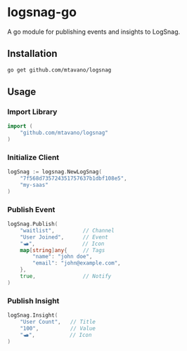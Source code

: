 # logsnag-go

A go module for publishing events and insights to LogSnag.

## Installation

```sh
go get github.com/mtavano/logsnag
```

## Usage

### Import Library

```go
import (
	"github.com/mtavano/logsnag"
)
```

### Initialize Client

```go
logSnag := logsnag.NewLogSnag(
    "7f568d735724351757637b1dbf108e5",
    "my-saas"
)
```

### Publish Event

```go
logSnag.Publish(
    "waitlist",         // Channel
    "User Joined",      // Event
    "🛥️",               // Icon
    map[string]any{     // Tags
        "name": "john doe",
        "email": "john@example.com",
    },
    true,               // Notify
)
```

### Publish Insight

```go
logSnag.Insight(
    "User Count",   // Title
    "100",          // Value
    "🛥️",           // Icon
)
```
